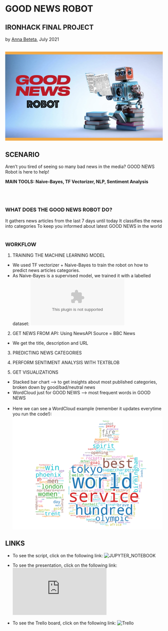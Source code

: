 # GOOD NEWS ROBOT
## IRONHACK FINAL PROJECT
by [Anna Beteta](https://github.com/Annbeele), July 2021
<br/><br/>

![Good_news_robot](https://github.com/Annbeele/IRONHACK_FINAL_PROJECT/blob/main/FINAL%20PROJECT%20-%20Good%20News%20Robot/Good_News_Robot_wallpaper.png)


## SCENARIO
Aren’t you tired of seeing so many bad news in the media?
GOOD NEWS Robot is here to help!  

**MAIN TOOLS: Naive-Bayes, TF Vectorizer, NLP, Sentiment Analysis**

<br/><br/>
 
### WHAT DOES THE GOOD NEWS ROBOT DO?
It gathers news articles from the last 7 days until today
It classifies the news into categories
To keep you informed about latest GOOD NEWS in the world
<br/><br/>

### WORKFLOW

1. TRAINING THE MACHINE LEARNING MODEL
- We used TF vectorizer + Naive-Bayes to train the robot on how to predict news articles categories.
- As Naive-Bayes is a supervised model, we trained it with a labelled dataset:
![BBC_archive_dataset](https://github.com/Annbeele/IRONHACK_FINAL_PROJECT/blob/main/FINAL%20PROJECT%20-%20Good%20News%20Robot/bbc-news-data.csv)

2. GET NEWS FROM API: Using NewsAPI Source = BBC News
- We get the title, description and URL

3. PREDICTING NEWS CATEGORIES


5. PERFORM SENTIMENT ANALYSIS WITH TEXTBLOB


7. GET VISUALIZATIONS
- Stacked bar chart --> to get insights about most published categories, broken down by good/bad/neutral news
- WordCloud just for GOOD NEWS --> most frequent words in GOOD NEWS
<br/><br/>
- Here we can see a WordCloud example (remember it updates everytime you run the code!):
![WordCloud_example](https://github.com/Annbeele/IRONHACK_FINAL_PROJECT/blob/main/FINAL%20PROJECT%20-%20Good%20News%20Robot/WordCloud_today.png)


## LINKS
- To see the script, click on the following link:
![JUPYTER_NOTEBOOK](https://github.com/Annbeele/IRONHACK_FINAL_PROJECT/blob/main/FINAL%20PROJECT%20-%20Good%20News%20Robot/Good%20News%20Robot.ipynb)

- To see the presentation, click on the following link:
![Presentation](https://github.com/Annbeele/IRONHACK_FINAL_PROJECT/blob/main/FINAL%20PROJECT%20-%20Good%20News%20Robot/Good_News_Robot_Presentation.key)

- To see the Trello board, click on the following link:
![Trello](https://trello.com/b/wglu7YPy/good-news-robot)

<br/><br/>
